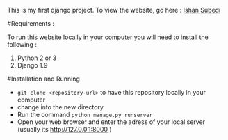 This is my first django project. To view the website, go here : [Ishan Subedi](http://ikushum.herokuapp.com/)

#Requirements :

To run this website locally in your computer you will need to install the following :

1. Python 2 or 3
2. Django 1.9

#Installation and Running

* `git clone <repository-url>` to have this repository locally in your computer
* change into the new directory
* Run the command `python manage.py runserver`
* Open your web browser and enter the adress of your local server (usually its http://127.0.0.1:8000 )


